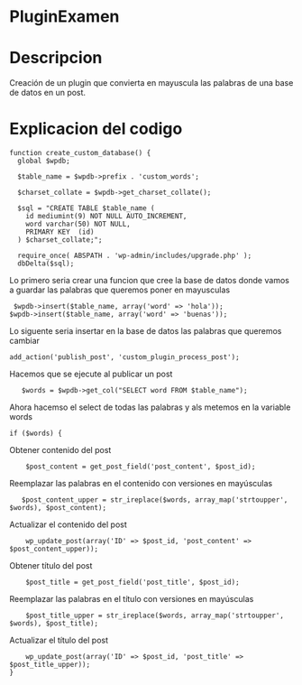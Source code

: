 # PluginExamen

# Descripcion

Creación de un plugin que convierta en mayuscula las palabras de una base de datos en un post.

# Explicacion del codigo



    function create_custom_database() {
      global $wpdb;

      $table_name = $wpdb->prefix . 'custom_words';

      $charset_collate = $wpdb->get_charset_collate();

      $sql = "CREATE TABLE $table_name (
        id mediumint(9) NOT NULL AUTO_INCREMENT,
        word varchar(50) NOT NULL,
        PRIMARY KEY  (id)
      ) $charset_collate;";

      require_once( ABSPATH . 'wp-admin/includes/upgrade.php' );
      dbDelta($sql);

  Lo primero seria crear una funcion que cree la base de datos donde vamos a guardar las palabras que queremos poner en mayusculas

     $wpdb->insert($table_name, array('word' => 'hola'));
    $wpdb->insert($table_name, array('word' => 'buenas'));

  Lo siguente seria insertar en la base de datos las palabras que queremos cambiar

    add_action('publish_post', 'custom_plugin_process_post');

  Hacemos que se ejecute al publicar un post

       $words = $wpdb->get_col("SELECT word FROM $table_name");
  Ahora hacemso el select de todas las palabras y als metemos en la variable words


    if ($words) {
    
 Obtener contenido del post
        
        $post_content = get_post_field('post_content', $post_id);

Reemplazar las palabras en el contenido con versiones en mayúsculas

       $post_content_upper = str_ireplace($words, array_map('strtoupper', $words), $post_content);

Actualizar el contenido del post
        
        wp_update_post(array('ID' => $post_id, 'post_content' => $post_content_upper));

Obtener título del post
        
        $post_title = get_post_field('post_title', $post_id);

Reemplazar las palabras en el título con versiones en mayúsculas

        $post_title_upper = str_ireplace($words, array_map('strtoupper', $words), $post_title);

 Actualizar el título del post
 
        wp_update_post(array('ID' => $post_id, 'post_title' => $post_title_upper));
    }
